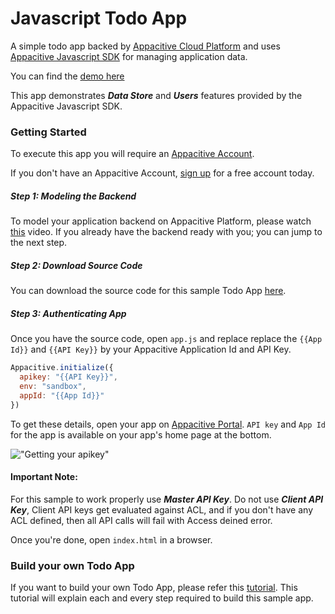 # Javascript Todo App

A simple todo app backed by [Appacitive Cloud Platform](http://www.appacitive.com) and uses [Appacitive Javascript SDK](http://devcenter.appacitive.com/javascript/downloads/) for managing application data. 

You can find the [demo here](http://jstodo.appacitive.com) 

This app demonstrates ***Data Store*** and ***Users*** features provided by the Appacitive Javascript SDK.

### Getting Started

To execute this app you will require an <a target="_blank" href="https://portal.appacitive.com/">Appacitive Account</a>.

If you don't have an Appacitive Account, [sign up](https://portal.appacitive.com/signup.html) for a free account today.

##### Step 1: Modeling the Backend
To model your application backend on Appacitive Platform, please watch [this](http://devcenter.appacitive.com/javascript/samples/todo/#model-backend) video. If you already have the backend ready with you; you can jump to the next step.

##### Step 2: Download Source Code
You can download the source code for this sample Todo App [here](https://github.com/chiragsanghvi/AppacitiveTodo/archive/master.zip).

##### Step 3: Authenticating App
Once you have the source code, open `app.js` and replace replace the `{{App Id}}` and `{{API Key}}` by your Appacitive Application Id and API Key.

```javascript
Appacitive.initialize({ 
  apikey: "{{API Key}}", 
  env: "sandbox", 
  appId: "{{App Id}}"
})
```

To get these details, open your app on [Appacitive Portal](https://portal.appacitive.com). `API key` and `App Id` for the app is available on your app's home page at the bottom.

!["Getting your apikey"](http://cdn.appacitive.com/devcenter/root/dashboard.png)

#### Important Note:

For this sample to work properly use ***Master API Key***. Do not use ***Client API Key***, Client API keys get evaluated against ACL, and if you don't have any ACL defined, then all API calls will fail with Access deined error.

Once you're done, open `index.html` in a browser.

### Build your own Todo App 

If you want to build your own Todo App, please refer this [tutorial](http://devcenter.appacitive.com/javascript/samples/todo/). This tutorial will explain each and every step required to build this sample app.
